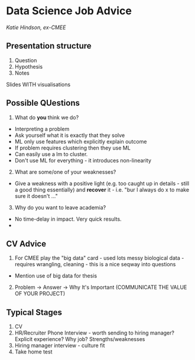 # Data Science Job Advice
*Katie Hindson, ex-CMEE*

## Presentation structure
1. Question
2. Hypothesis
3. Notes

Slides WITH visualisations

## Possible QUestions
1. What do **you** think we do?
* Interpreting a problem
* Ask yourself what it is exactly that they solve
* ML only use features which explicitly explain outcome
* If problem requires clustering then they use ML
* Can easily use a lm to cluster. 
* Don't use ML for everything - it introduces non-linearity
2. What are some/one of your weaknesses?
* Give a weakness with a positive light (e.g. too caught up in details - still a good thing essentially) and **recover** it - i.e. "bur I always do x to make sure it doesn't ..."
3. Why do you want to leave academia? 
* No time-delay in impact. Very quick results.
* 
## CV Advice
1. For CMEE play the "big data" card - used lots messy biological data - requires wrangling, cleaning - this is a nice seqway into questions
* Mention use of big data for thesis
2. Problem -> Answer -> Why It's Important (COMMUNICATE THE VALUE OF YOUR PROJECT)

## Typical Stages
1. CV
2. HR/Recruiter Phone Interview - worth sending to hiring manager? Explicit experience? Why job? Strengths/weaknesses
3. Hiring manager interview - culture fit
4. Take home test